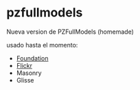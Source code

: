 pzfullmodels
============

Nueva version de PZFullModels (homemade)

usado hasta el momento:
<ul>
  <li><a href="http://foundation.zurb.com/" title="Foundation">Foundation</a></li>
  <li><a href="http://flickr.com" title="Flickr">Flickr</a></li>
  <li>Masonry</li>
  <li>Glisse</li>
</ul>


